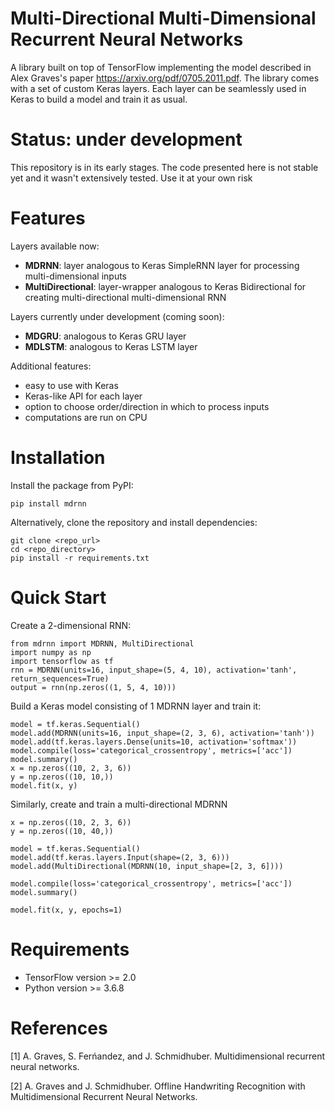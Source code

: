 # Multi-Directional Multi-Dimensional Recurrent Neural Networks

A library built on top of TensorFlow implementing the model described in
Alex Graves's paper https://arxiv.org/pdf/0705.2011.pdf.
The library comes with a set of custom Keras layers.
Each layer can be seamlessly used in Keras to build a model and
train it as usual.

# Status: under development

This repository is in its early stages. The code presented here is not stable yet
and it wasn't extensively tested. Use it at your own risk

# Features

Layers available now:
- **MDRNN**: layer analogous to Keras SimpleRNN layer for processing multi-dimensional inputs
- **MultiDirectional**: layer-wrapper analogous to Keras Bidirectional for creating 
multi-directional multi-dimensional RNN

Layers currently under development (coming soon):
- **MDGRU**: analogous to Keras GRU layer
- **MDLSTM**: analogous to Keras LSTM layer

Additional features:
- easy to use with Keras
- Keras-like API for each layer
- option to choose order/direction in which to process inputs
- computations are run on CPU

# Installation
Install the package from PyPI:
```
pip install mdrnn
```

Alternatively, clone the repository and install dependencies:
```
git clone <repo_url>
cd <repo_directory>
pip install -r requirements.txt
```

# Quick Start

Create a 2-dimensional RNN:
```
from mdrnn import MDRNN, MultiDirectional
import numpy as np
import tensorflow as tf
rnn = MDRNN(units=16, input_shape=(5, 4, 10), activation='tanh', return_sequences=True)
output = rnn(np.zeros((1, 5, 4, 10)))
```

Build a Keras model consisting of 1 MDRNN layer and train it:

```
model = tf.keras.Sequential()
model.add(MDRNN(units=16, input_shape=(2, 3, 6), activation='tanh'))
model.add(tf.keras.layers.Dense(units=10, activation='softmax'))
model.compile(loss='categorical_crossentropy', metrics=['acc'])
model.summary()
x = np.zeros((10, 2, 3, 6))
y = np.zeros((10, 10,))
model.fit(x, y)
```

Similarly, create and train a multi-directional MDRNN
```
x = np.zeros((10, 2, 3, 6))
y = np.zeros((10, 40,))

model = tf.keras.Sequential()
model.add(tf.keras.layers.Input(shape=(2, 3, 6)))
model.add(MultiDirectional(MDRNN(10, input_shape=[2, 3, 6])))

model.compile(loss='categorical_crossentropy', metrics=['acc'])
model.summary()

model.fit(x, y, epochs=1)
```


# Requirements

- TensorFlow version >= 2.0
- Python version >= 3.6.8

# References

[1] A. Graves, S. Ferńandez, and J. Schmidhuber. Multidimensional recurrent neural networks.

[2] A. Graves and J. Schmidhuber. Offline Handwriting Recognition with Multidimensional Recurrent Neural Networks.
